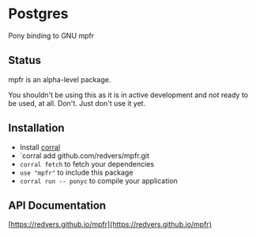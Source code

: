 # Postgres

Pony binding to GNU mpfr

## Status

mpfr is an alpha-level package.

You shouldn't be using this as it is in active development and not ready to be used, at all. Don't. Just don't use it yet.

## Installation

* Install [corral](https://github.com/ponylang/corral)
* `corral add github.com/redvers/mpfr.git
* `corral fetch` to fetch your dependencies
* `use "mpfr"` to include this package
* `corral run -- ponyc` to compile your application

## API Documentation

[https://redvers.github.io/mpfr](https://redvers.github.io/mpfr)

